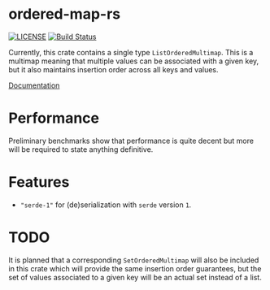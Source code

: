 # ordered-map-rs

[![LICENSE](https://img.shields.io/badge/license-MIT-blue.svg)](LICENSE)
[![Build Status](https://travis-ci.org/sgodwincs/ordered-multimap-rs.svg?branch=master)](https://travis-ci.org/sgodwincs/ordered-multimap-rs)

Currently, this crate contains a single type `ListOrderedMultimap`. This is a multimap meaning that
multiple values can be associated with a given key, but it also maintains insertion order across all
keys and values.

[Documentation](https://docs.rs/ordered-multimap/)

# Performance

Preliminary benchmarks show that performance is quite decent but more will be required to state
anything definitive.

# Features

 - `"serde-1"` for (de)serialization with `serde` version `1`.

# TODO

It is planned that a corresponding `SetOrderedMultimap` will also be included in this crate which
will provide the same insertion order guarantees, but the set of values associated to a given key
will be an actual set instead of a list.
